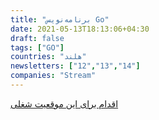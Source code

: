 ```yaml
---
title: "برنامه‌نویس Go"
date: 2021-05-13T18:13:06+04:30
draft: false
tags: ["GO"]
countries: "هلند"
newsletters: ["12","13","14"]
companies: "Stream"
---
```


[اقدام برای این موقعیت شغلی](https://boards.greenhouse.io/stream/jobs/4211483003)
